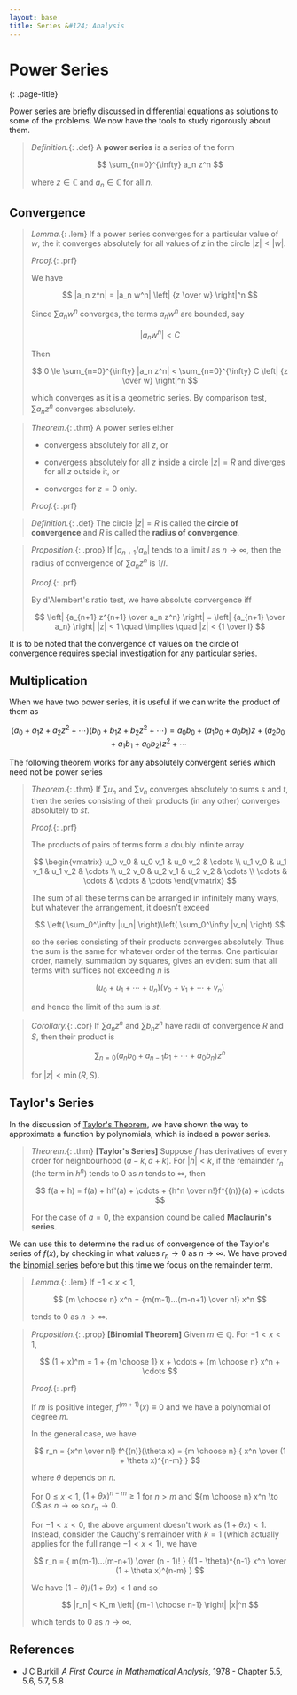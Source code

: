 ```yaml
---
layout: base
title: Series &#124; Analysis
---
```


# Power Series
{: .page-title}

Power series are briefly discussed in [differential equations](../differential-equations/power-series.md) as [solutions](../differential-equations/series-solutions.md) to some of the problems.
We now have the tools to study rigorously about them.

> *Definition.*{: .def}
> A **power series** is a series of the form
>
> $$
  \sum_{n=0}^{\infty} a_n z^n
  $$
>
> where $z \in \mathbb{C}$ and $a_n \in \mathbb{C}$ for all $n$.

## Convergence

> *Lemma.*{: .lem}
> If a power series converges for a particular value of $w$, the it converges absolutely for all values of $z$ in the circle $\vert z \vert < \vert w \vert$.
>
> *Proof.*{: .prf}
>
> We have
>
> $$
  |a_n z^n| = |a_n w^n| \left| {z \over w} \right|^n
  $$
>
> Since $\sum a_n w^n$ converges, the terms $a_n w^n$ are bounded, say
>
> $$
  |a_n w^n| < C
  $$
>
> Then
>
> $$
  0 \le \sum_{n=0}^{\infty} |a_n z^n| < \sum_{n=0}^{\infty} C \left| {z \over w} \right|^n
  $$
>
> which converges as it is a geometric series. By comparison test, $\sum a_n z^n$ converges absolutely.

> *Theorem.*{: .thm}
> A power series either
>
> + convergess absolutely for all $z$, or
>
> + convergess absolutely for all $z$ inside a circle $\vert z \vert = R$ and diverges for all $z$ outside it, or
>
> + converges for $z = 0$ only.
>
> *Proof.*{: .prf}
>

> *Definition.*{: .def}
> The circle $\vert z \vert = R$ is called the **circle of convergence** and $R$ is called the **radius of convergence**.

> *Proposition.*{: .prop}
> If $\vert a_{n+1} / a_n \vert$ tends to a limit $l$ as $n \to \infty$,
> then the radius of convergence of $\sum a_n z^n$ is $1 / l$.
>
> *Proof.*{: .prf}
>
> By d'Alembert's ratio test, we have absolute convergence iff
>
> $$
  \left| {a_{n+1} z^{n+1} \over a_n z^n} \right| = \left| {a_{n+1} \over a_n} \right| |z| < 1 \quad \implies \quad |z| < {1 \over l}
  $$

It is to be noted that the convergence of values on the circle of convergence requires special investigation for any particular series.

## Multiplication

When we have two power series, it is useful if we can write the product of them as

$$
(a_0 + a_1z + a_2z^2 + \cdots)(b_0 + b_1z + b_2z^2 + \cdots) = a_0b_0 + (a_1b_0 + a_0b_1)z + (a_2b_0 + a_1b_1 + a_0b_2)z^2 + \cdots
$$

The following theorem works for any absolutely convergent series which need not be power series

> *Theorem.*{: .thm}
> If $\sum u_n$ and $\sum v_n$ converges absolutely to sums $s$ and $t$,
> then the series consisting of their products (in any other) converges absolutely to $st$.
>
> *Proof.*{: .prf}
>
> The products of pairs of terms form a doubly infinite array
>
> $$
  \begin{vmatrix}
  u_0 v_0 & u_0 v_1 & u_0 v_2 & \cdots \\
  u_1 v_0 & u_1 v_1 & u_1 v_2 & \cdots \\
  u_2 v_0 & u_2 v_1 & u_2 v_2 & \cdots \\
  \cdots & \cdots & \cdots & \cdots
  \end{vmatrix}
  $$
>
> The sum of all these terms can be arranged in infinitely many ways, but whatever the arrangement, it doesn't exceed
>
> $$
  \left( \sum_0^\infty |u_n| \right)\left( \sum_0^\infty |v_n| \right)
  $$
>
> so the series consisting of their products converges absolutely. Thus the sum is the same for whatever order of the terms.
> One particular order, namely, summation by squares, gives an evident sum that all terms with suffices not exceeding $n$ is
>
> $$
  (u_0 + u_1 + \cdots + u_n)(v_0 + v_1 + \cdots + v_n)
  $$
>
> and hence the limit of the sum is $st$.

> *Corollary.*{: .cor}
> If $\sum a_n z^n$ and $\sum b_n z^n$ have radii of convergence $R$ and $S$, then their product is
>
> $$
  \sum_{n=0} (a_n b_0 + a_{n-1} b_1 + \cdots + a_0b_n) z^n
  $$
>
> for $\vert z \vert < \min(R, S)$.

## Taylor's Series

In the discussion of [Taylor's Theorem](differential-calculus.md#taylor-theorem), we have shown the way to approximate a function by polynomials, which is indeed a power series.

> *Theorem.*{: .thm}
> **[Taylor's Series]**
> Suppose $f$ has derivatives of every order for neighbourhood $(a - k, a + k)$.
> For $\vert h \vert < k$, if the remainder $r_n$ (the term in $h^n$) tends to $0$ as $n$ tends to $\infty$, then
>
> $$
  f(a + h) = f(a) + hf'(a) + \cdots + {h^n \over n!}f^{(n)}(a) + \cdots
  $$
>
> For the case of $a = 0$, the expansion cound be called **Maclaurin's series**.

We can use this to determine the radius of convergence of the Taylor's series of $f(x)$, by checking in what values $r_n \to 0$ as $n \to \infty$.
We have proved the [binomial series](../differential-equations/power-series.md#binomial-series) before but this time we focus on the remainder term.

> *Lemma.*{: .lem}
> If $-1 < x < 1$,
>
> $$
  {m \choose n} x^n = {m(m-1)...(m-n+1) \over n!} x^n
  $$
>
> tends to $0$ as $n \to \infty$.

> *Proposition.*{: .prop}
> **[Binomial Theorem]**
> Given $m \in \mathbb{Q}$. For $-1 < x < 1$,
>
> $$
  (1 + x)^m = 1 + {m \choose 1} x + \cdots + {m \choose n} x^n + \cdots
  $$
>
> *Proof.*{: .prf}
>
> If $m$ is positive integer, $f^{(m+1)}(x) \equiv 0$ and we have a polynomial of degree $m$.
>
> In the general case, we have
>
> $$
  r_n = {x^n \over n!} f^{(n)}(\theta x) = {m \choose n} { x^n \over (1 + \theta x)^{n-m} }
  $$
>
> where $\theta$ depends on $n$.
>
> For $0 \le x < 1$, $(1 + \theta x)^{n - m} \ge 1$ for $n > m$ and ${m \choose n} x^n \to 0$ as $n \to \infty$ so $r_n \to 0$.
>
> For $-1 < x < 0$, the above argument doesn't work as $(1 + \theta x) < 1$.
> Instead, consider the Cauchy's remainder with $k = 1$ (which actually applies for the full range $-1 < x < 1$), we have
>
> $$
  r_n = { m(m-1)...(m-n+1) \over (n - 1)! } {(1 - \theta)^{n-1} x^n \over (1 + \theta x)^{n-m} }
  $$
>
> We have $(1 - \theta)/(1 + \theta x) < 1$ and so
>
> $$
  |r_n| < K_m \left| {m-1 \choose n-1} \right| |x|^n
  $$
>
> which tends to $0$ as $n \to \infty$.

## References

* J C Burkill _A First Cource in Mathematical Analysis_, 1978 - Chapter 5.5, 5.6, 5.7, 5.8
